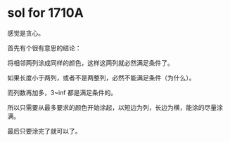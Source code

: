 # sol for 1710A 

感觉是贪心。

首先有个很有意思的结论：

将相邻两列涂成同样的颜色，这样这两列就必然满足条件了。

如果长度小于两列，或者不是两整列，必然不能满足条件（为什么）。

而列数再加多，3~inf 都是满足条件的。

所以只需要从最多要求的颜色开始涂起，以短边为列，长边为横，能涂的尽量涂满。

最后只要涂完了就可以了。
